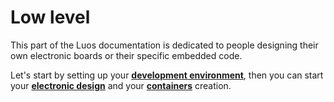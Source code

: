 # Low level
This part of the Luos documentation is dedicated to people designing their own electronic boards or their specific embedded code.

Let's start by setting up your [**development environment**](/pages/low/dev-env.md), then you can start your [**electronic design**](/pages/low/electronic-design.md) and your [**containers**](/pages/low/containers.md) creation.


